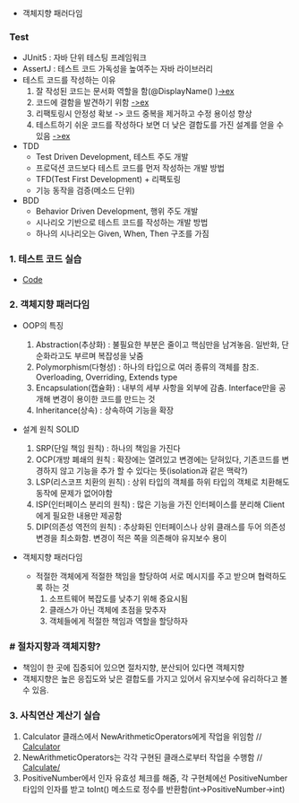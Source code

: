 -   객체지향 패러다임

### Test

-   JUnit5 : 자바 단위 테스팅 프레임워크
-   AssertJ : 테스트 코드 가독성을 높여주는 자바 라이브러리
-   테스트 코드를 작성하는 이유
    1. 잘 작성된 코드는 문서화 역할을 함(@DisplayName() )[->ex](/src/test/src/test/java/com/example/test/PasswordValidatorTest.java)
    2. 코드에 결함을 발견하기 위함 [->ex](/src/test/src/test/java/com/example/test/CorrectFixedPasswordGenerator.java)
    3. 리팩토링시 안정성 확보 -> 코드 중복을 제거하고 수정 용이성 향상
    4. 테스트하기 쉬운 코드를 작성하다 보면 더 낮은 결합도를 가진 설계를 얻을 수 있음 [->ex](/src/test/src/main/java/com/example/test/User.java)
-   TDD
    -   Test Driven Development, 테스트 주도 개발
    -   프로덕션 코드보다 테스트 코드를 먼저 작성하는 개발 방법
    -   TFD(Test First Development) + 리팩토링
    -   기능 동작을 검증(메소드 단위)
-   BDD
    -   Behavior Driven Development, 행위 주도 개발
    -   시나리오 기반으로 테스트 코드를 작성하는 개발 방법
    -   하나의 시나리오는 Given, When, Then 구조를 가짐

### 1. 테스트 코드 실습

-   [Code](/src/test/src/)

### 2. 객체지향 패러다임

-   OOP의 특징

    1.  Abstraction(추상화) : 불필요한 부분은 줄이고 핵심만을 남겨놓음. 일반화, 단순화라고도 부르며 복잡성을 낮줌
    2.  Polymorphism(다형성) : 하나의 타입으로 여러 종류의 객체를 참조. Overloading, Overriding, Extends type
    3.  Encapsulation(캡슐화) : 내부의 세부 사항을 외부에 감춤. Interface만을 공개해 변경이 용이한 코드를 만드는 것
    4.  Inheritance(상속) : 상속하여 기능을 확장

-   설계 원칙 SOLID

    1. SRP(단일 책임 원칙) : 하나의 책임을 가진다
    2. OCP(개방 폐쇄의 원칙 : 확장에는 열려있고 변경에는 닫혀있다, 기존코드를 변경하지 않고 기능을 추가 할 수 있다는 뜻(isolation과 같은 맥락?)
    3. LSP(리스코프 치환의 원칙) : 상위 타입의 객체를 하위 타입의 객체로 치환해도 동작에 문제가 없어야함
    4. ISP(인터페이스 분리의 원칙) : 많은 기능을 가진 인터페이스를 분리해 Client에게 필요한 내용만 제공함
    5. DIP(의존성 역전의 원칙) : 추상화된 인터페이스나 상위 클래스를 두어 의존성 변경을 최소화함. 변경이 적은 쪽을 의존해야 유지보수 용이

-   객체지향 패러다임
    -   적절한 객체에게 적절한 책임을 할당하여 서로 메시지를 주고 받으며 협력하도록 하는 것
        1. 소프트웨어 복잡도를 낮추기 위해 중요시됨
        2. 클래스가 아닌 객체에 초점을 맞추자
        3. 객체들에게 적절한 책임과 역할을 할당하자

### # 절차지향과 객체지향?

-   책임이 한 곳에 집중되어 있으면 절차지향, 분산되어 있다면 객체지향
-   객체지향은 높은 응집도와 낮은 결합도를 가지고 있어서 유지보수에 유리하다고 볼 수 있음.

### 3. 사칙연산 계산기 실습

1. Calculator 클래스에서 NewArithmeticOperators에게 작업을 위임함
   // [Calculator](/src/test/src/main/java/com/example/test/Calculator.java)
2. NewArithmeticOperators는 각각 구현된 클래스로부터 작업을 수행함
   // [Calculate/](/src/test/src/main/java/com/example/test/calculate/)
3. PositiveNumber에서 인자 유효성 체크를 해줌, 각 구현체에선 PositiveNumber 타입의 인자를 받고 toInt() 메소드로 정수를 반환함(int->PositiveNumber->int)
